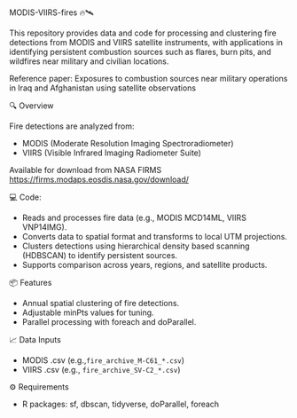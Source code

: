 MODIS-VIIRS-fires 🔥🛰️

This repository provides data and code for processing and clustering fire detections from MODIS and VIIRS satellite instruments, with applications in identifying persistent combustion sources such as flares, burn pits, and wildfires near military and civilian locations.

Reference paper: Exposures to combustion sources near military operations in Iraq and Afghanistan using satellite observations

🔍 Overview

Fire detections are analyzed from:

- MODIS (Moderate Resolution Imaging Spectroradiometer)
- VIIRS (Visible Infrared Imaging Radiometer Suite)

Available for download from NASA FIRMS https://firms.modaps.eosdis.nasa.gov/download/

💻 Code:
- Reads and processes fire data (e.g., MODIS MCD14ML, VIIRS VNP14IMG).
- Converts data to spatial format and transforms to local UTM projections.
- Clusters detections using hierarchical density based scanning (HDBSCAN) to identify persistent sources.
- Supports comparison across years, regions, and satellite products.

📦 Features
- Annual spatial clustering of fire detections.
- Adjustable minPts values for tuning.
- Parallel processing with foreach and doParallel.

📈 Data Inputs
- MODIS .csv (e.g.,`fire_archive_M-C61_*.csv`)
- VIIRS .csv (e.g., `fire_archive_SV-C2_*.csv`)

⚙️ Requirements
- R packages: sf, dbscan, tidyverse, doParallel, foreach
